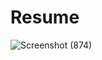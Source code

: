 # Resume



![Screenshot (874)](https://user-images.githubusercontent.com/97527158/232286974-5c4fd707-92a7-45b3-b1b3-f86b8abc4493.png)
